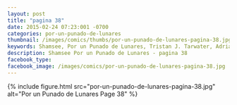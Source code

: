 ```yaml
---
layout: post
title: "pagina 38"
date: 2015-02-24 07:23:001 -0700
categories: por-un-punado-de-lunares
thumbnail: /images/comics/thumbs/por-un-punado-de-lunares-pagina-38.jpg
keywords: Shamsee, Por un Punado de Lunares, Tristan J. Tarwater, Adrian Ricker
description: Shamsee Por un Punado de Lunares - pagina 38
facebook_type: 
facebook_image: /images/comics/por-un-punado-de-lunares-pagina-38.jpg
---
```

{% include figure.html src="por-un-punado-de-lunares-pagina-38.jpg" alt="Por un Punado de Lunares Page 38" %}